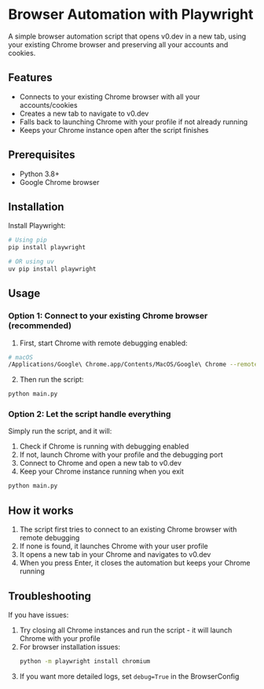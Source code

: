 # Browser Automation with Playwright

A simple browser automation script that opens v0.dev in a new tab, using your existing Chrome browser and preserving all your accounts and cookies.

## Features

- Connects to your existing Chrome browser with all your accounts/cookies
- Creates a new tab to navigate to v0.dev
- Falls back to launching Chrome with your profile if not already running
- Keeps your Chrome instance open after the script finishes

## Prerequisites

- Python 3.8+
- Google Chrome browser

## Installation

Install Playwright:

```bash
# Using pip
pip install playwright

# OR using uv
uv pip install playwright
```

## Usage

### Option 1: Connect to your existing Chrome browser (recommended)

1. First, start Chrome with remote debugging enabled:

```bash
# macOS
/Applications/Google\ Chrome.app/Contents/MacOS/Google\ Chrome --remote-debugging-port=9222
```

2. Then run the script:

```bash
python main.py
```

### Option 2: Let the script handle everything

Simply run the script, and it will:
1. Check if Chrome is running with debugging enabled
2. If not, launch Chrome with your profile and the debugging port
3. Connect to Chrome and open a new tab to v0.dev
4. Keep your Chrome instance running when you exit

```bash
python main.py
```

## How it works

1. The script first tries to connect to an existing Chrome browser with remote debugging
2. If none is found, it launches Chrome with your user profile
3. It opens a new tab in your Chrome and navigates to v0.dev
4. When you press Enter, it closes the automation but keeps your Chrome running

## Troubleshooting

If you have issues:

1. Try closing all Chrome instances and run the script - it will launch Chrome with your profile
2. For browser installation issues:
   ```bash 
   python -m playwright install chromium
   ```
3. If you want more detailed logs, set `debug=True` in the BrowserConfig
